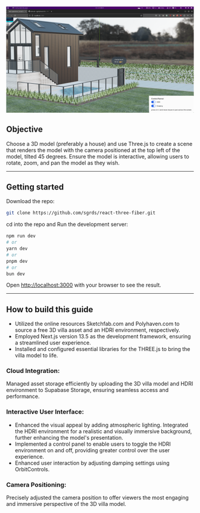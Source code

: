 ![alt text](./public/screenshot.png)

## Objective

Choose a 3D model (preferably a house) and use Three.js to create a scene that renders the model with the camera positioned at the top left of the model, tilted 45 degrees. Ensure the model is interactive, allowing users to rotate, zoom, and pan the model as they wish.

---

## Getting started

Download the repo:

```bash
git clone https://github.com/sgrds/react-three-fiber.git
```

cd into the repo and Run the development server:

```bash
npm run dev
# or
yarn dev
# or
pnpm dev
# or
bun dev
```

Open [http://localhost:3000](http://localhost:3000) with your browser to see the result.

---

## How to build this guide

- Utilized the online resources Sketchfab.com and Polyhaven.com to source a free 3D villa asset and an HDRI environment, respectively.
- Employed Next.js version 13.5 as the development framework, ensuring a streamlined user experience.
- Installed and configured essential libraries for the THREE.js to bring the villa model to life.

### Cloud Integration:

Managed asset storage efficiently by uploading the 3D villa model and HDRI environment to Supabase Storage, ensuring seamless access and performance.

### Interactive User Interface:

- Enhanced the visual appeal by adding atmospheric lighting.
  Integrated the HDRI environment for a realistic and visually immersive background, further enhancing the model's presentation.
- Implemented a control panel to enable users to toggle the HDRI environment on and off, providing greater control over the user experience.
- Enhanced user interaction by adjusting damping settings using OrbitControls.

### Camera Positioning:

Precisely adjusted the camera position to offer viewers the most engaging and immersive perspective of the 3D villa model.

